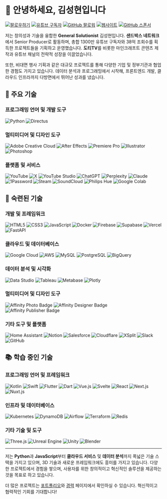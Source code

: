 # 🙌 안녕하세요, 김성현입니다

[![팔로우하기](https://img.shields.io/twitter/follow/kr_GroupM?style=social)](https://x.com/kr_GroupM)
[![유튜브 구독자](https://img.shields.io/youtube/channel/subscribers/UCqR4bW5mfQ9w2DLAIa2xYHQ?style=social)](https://www.youtube.com/channel/UCqR4bW5mfQ9w2DLAIa2xYHQ)
[![GitHub 팔로워](https://img.shields.io/github/followers/hellosunghyun?style=social)](https://github.com/hellosunghyun)
[![웹사이트](https://img.shields.io/badge/Website-sunghyun.me-blue?style=flat)](https://sunghyun.me)
[![GitHub 스폰서](https://img.shields.io/badge/Sponsor-GitHub_Sponsors-critical?style=flat)](https://github.com/sponsors/hellosunghyun)

저는 창의성과 기술을 융합한 **General Solutionist** 김성현입니다. **샌드박스 네트워크**에서 Senior Producer로 활동하며, 총합 1300만 유튜브 구독자와 38억 조회수를 획득한 프로젝트들을 기획하고 운영했습니다. **도티TV**를 비롯한 마인크래프트 콘텐츠 제작과 유튜브 채널의 전략적 성장을 이끌었습니다.

또한, 비대면 행사 기획과 같은 대규모 프로젝트를 통해 다양한 기업 및 정부기관과 협업한 경험도 가지고 있습니다. 데이터 분석과 프로그래밍에서 시작해, 프론트엔드 개발, 클라우드 인프라까지 다방면에서 뛰어난 성과를 냈습니다.

## 🚀 주요 기술

### 프로그래밍 언어 및 개발 도구

![Python](https://img.shields.io/badge/Python-3776AB?style=flat&logo=Python&logoColor=white)
![Directus](https://img.shields.io/badge/Directus-263238?style=flat&logo=Directus&logoColor=white)

### 멀티미디어 및 디자인 도구

![Adobe Creative Cloud](https://img.shields.io/badge/Adobe%20Creative%20Cloud-DA1F26?style=flat&logo=Adobe%20Creative%20Cloud&logoColor=white)
![After Effects](https://img.shields.io/badge/After%20Effects-9999FF?style=flat&logo=Adobe%20After%20Effects&logoColor=white)
![Premiere Pro](https://img.shields.io/badge/Premiere%20Pro-9999FF?style=flat&logo=Adobe%20Premiere%20Pro&logoColor=white)
![Illustrator](https://img.shields.io/badge/Illustrator-FF9A00?style=flat&logo=Adobe%20Illustrator&logoColor=white)
![Photoshop](https://img.shields.io/badge/Photoshop-31A8FF?style=flat&logo=Adobe%20Photoshop&logoColor=white)

### 플랫폼 및 서비스

![YouTube](https://img.shields.io/badge/YouTube-FF0000?style=flat&logo=YouTube&logoColor=white)
![X](https://img.shields.io/badge/X-000000?style=flat&logo=X&logoColor=white)
![YouTube Studio](https://img.shields.io/badge/YouTube%20Studio-FF0000?style=flat&logo=YouTube&logoColor=white)
![ChatGPT](https://img.shields.io/badge/ChatGPT-412991?style=flat&logo=OpenAI&logoColor=white)
![Perplexity](https://img.shields.io/badge/Perplexity-1FB8CD?style=flat&logo=Perplexity&logoColor=white)
![Claude](https://img.shields.io/badge/Claude-191919?style=flat&logo=Anthropic&logoColor=white)
![1Password](https://img.shields.io/badge/1Password-3B66BC?style=flat&logo=1Password&logoColor=white)
![Steam](https://img.shields.io/badge/Steam-000000?style=flat&logo=Steam&logoColor=white)
![SoundCloud](https://img.shields.io/badge/SoundCloud-FF5500?style=flat&logo=SoundCloud&logoColor=white)
![Philips Hue](https://img.shields.io/badge/Philips%20Hue-0065D3?style=flat&logo=Philips%20Hue&logoColor=white)
![Google Colab](https://img.shields.io/badge/Google%20Colab-F9AB00?style=flat&logo=Google%20Colab&logoColor=white)

## 💪 숙련된 기술

### 개발 및 프레임워크

![HTML5](https://img.shields.io/badge/HTML5-E34F26?style=flat&logo=HTML5&logoColor=white)
![CSS3](https://img.shields.io/badge/CSS3-1572B6?style=flat&logo=CSS3&logoColor=white)
![JavaScript](https://img.shields.io/badge/JavaScript-F7DF1E?style=flat&logo=JavaScript&logoColor=black)
![Docker](https://img.shields.io/badge/Docker-2496ED?style=flat&logo=Docker&logoColor=white)
![Firebase](https://img.shields.io/badge/Firebase-DD2C00?style=flat&logo=Firebase&logoColor=white)
![Supabase](https://img.shields.io/badge/Supabase-3FCF8E?style=flat&logo=Supabase&logoColor=white)
![Vercel](https://img.shields.io/badge/Vercel-000000?style=flat&logo=Vercel&logoColor=white)
![FastAPI](https://img.shields.io/badge/FastAPI-009688?style=flat&logo=FastAPI&logoColor=white)

### 클라우드 및 데이터베이스

![Google Cloud](https://img.shields.io/badge/Google%20Cloud-4285F4?style=flat&logo=Google%20Cloud&logoColor=white)
![AWS](https://img.shields.io/badge/AWS-232F3E?style=flat&logo=Amazon%20AWS&logoColor=white)
![MySQL](https://img.shields.io/badge/MySQL-4479A1?style=flat&logo=MySQL&logoColor=white)
![PostgreSQL](https://img.shields.io/badge/PostgreSQL-4169E1?style=flat&logo=PostgreSQL&logoColor=white)
![BigQuery](https://img.shields.io/badge/BigQuery-669DF6?style=flat&logo=Google%20BigQuery&logoColor=white)

### 데이터 분석 및 시각화

![Data Studio](https://img.shields.io/badge/Data%20Studio-669DF6?style=flat&logo=Google%20Data%20Studio&logoColor=white)
![Tableau](https://img.shields.io/badge/Tableau-E97627?style=flat&logo=Tableau&logoColor=white)
![Metabase](https://img.shields.io/badge/Metabase-509EE3?style=flat&logo=Metabase&logoColor=white)
![Plotly](https://img.shields.io/badge/Plotly-3F4F75?style=flat&logo=Plotly&logoColor=white)

### 멀티미디어 및 디자인 도구

![Affinity Photo Badge](https://img.shields.io/badge/Affinity%20Photo-4E3188?logo=affinityphoto&logoColor=fff&style=flat)
![Affinity Designer Badge](https://img.shields.io/badge/Affinity%20Designer-134881?logo=affinitydesigner&logoColor=fff&style=flat)
![Affinity Publisher Badge](https://img.shields.io/badge/Affinity%20Publisher-891B26?logo=affinitypublisher&logoColor=fff&style=flat)

### 기타 도구 및 플랫폼

![Home Assistant](https://img.shields.io/badge/Home%20Assistant-18BCF2?style=flat&logo=Home%20Assistant&logoColor=white)
![Notion](https://img.shields.io/badge/Notion-000000?style=flat&logo=Notion&logoColor=white)
![Salesforce](https://img.shields.io/badge/Salesforce-00A1E0?style=flat&logo=Salesforce&logoColor=white)
![Cloudflare](https://img.shields.io/badge/Cloudflare-F38020?style=flat&logo=Cloudflare&logoColor=white)
![XSplit](https://img.shields.io/badge/XSplit-0095DE?style=flat&logo=XSplit&logoColor=white)
![Slack](https://img.shields.io/badge/Slack-4A154B?style=flat&logo=Slack&logoColor=white)
![GitHub](https://img.shields.io/badge/GitHub-181717?style=flat&logo=GitHub&logoColor=white)

## 📚 학습 중인 기술

### 프로그래밍 언어 및 프레임워크

![Kotlin](https://img.shields.io/badge/Kotlin-7F52FF?style=flat&logo=Kotlin&logoColor=white)
![Swift](https://img.shields.io/badge/Swift-F05138?style=flat&logo=Swift&logoColor=white)
![Flutter](https://img.shields.io/badge/Flutter-02569B?style=flat&logo=Flutter&logoColor=white)
![Dart](https://img.shields.io/badge/Dart-0175C2?style=flat&logo=Dart&logoColor=white)
![Vue.js](https://img.shields.io/badge/Vue.js-4FC08D?style=flat&logo=Vue.js&logoColor=white)
![Svelte](https://img.shields.io/badge/Svelte-FF3E00?style=flat&logo=Svelte&logoColor=white)
![React](https://img.shields.io/badge/React-61DAFB?style=flat&logo=React&logoColor=black)
![Next.js](https://img.shields.io/badge/Next.js-000000?style=flat&logo=Next.js&logoColor=white)
![Nuxt.js](https://img.shields.io/badge/Nuxt.js-00DC82?style=flat&logo=Nuxt.js&logoColor=white)

### 인프라 및 데이터베이스

![Kubernetes](https://img.shields.io/badge/Kubernetes-326CE5?style=flat&logo=Kubernetes&logoColor=white)
![DynamoDB](https://img.shields.io/badge/DynamoDB-4053D6?style=flat&logo=Amazon%20DynamoDB&logoColor=white)
![Airflow](https://img.shields.io/badge/Airflow-017CEE?style=flat&logo=Apache%20Airflow&logoColor=white)
![Terraform](https://img.shields.io/badge/Terraform-844FBA?style=flat&logo=Terraform&logoColor=white)
![Redis](https://img.shields.io/badge/Redis-FF4438?style=flat&logo=Redis&logoColor=white)

### 기타 기술 및 도구

![Three.js](https://img.shields.io/badge/Three.js-000000?style=flat&logo=Three.js&logoColor=white)
![Unreal Engine](https://img.shields.io/badge/Unreal%20Engine-0E1128?style=flat&logo=Unreal%20Engine&logoColor=white)
![Unity](https://img.shields.io/badge/Unity-FFFFFF?style=flat&logo=Unity&logoColor=black)
![Blender](https://img.shields.io/badge/Blender-E87D0D?style=flat&logo=Blender&logoColor=white)

---

저는 **Python**과 **JavaScript**부터 **클라우드 서비스** 및 **데이터 분석**까지 폭넓은 기술 스택을 가지고 있으며, 3D 기술과 새로운 프레임워크에도 흥미를 가지고 있습니다. 다양한 프로젝트에서 경험을 쌓으며, 사용자를 위한 창의적이고 혁신적인 솔루션을 제공하는 것을 목표로 하고 있습니다.

더 많은 프로젝트는 [포트폴리오](https://sunghyun.me/portfolio)와 [경력](https://sunghyun.me/career) 페이지에서 확인하실 수 있습니다. 혁신적이고 협력적인 기회를 기대합니다!
